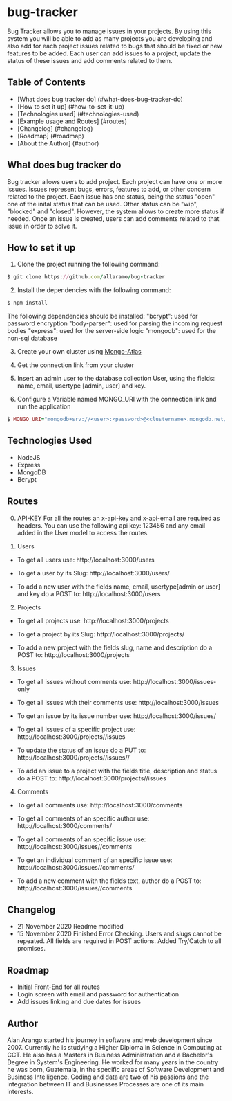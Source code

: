 # bug-tracker

Bug Tracker allows you to manage issues in your projects. By using this system you will be able to add as many projects you are developing and also add for each project issues related to bugs that should be fixed or new features to be added. Each user can add issues to a project, update the status of these issues and add comments related to them.

## Table of Contents
* [What does bug tracker do] (#what-does-bug-tracker-do)
* [How to set it up] (#how-to-set-it-up)
* [Technologies used] (#technologies-used)
* [Example usage and Routes] (#routes)
* [Changelog] (#changelog)
* [Roadmap] (#roadmap)
* [About the Author] (#author)

## What does bug tracker do
Bug tracker allows users to add project. Each project can have one or more issues. Issues represent bugs, errors, features to add, or other concern related to the project. Each issue has one status, being the status "open" one of the inital status that can be used. Other status can be "wip", "blocked" and "closed". However, the system allows to create more status if needed. Once an issue is created, users can add comments related to that issue in order to solve it.

## How to set it up
1. Clone the project running the following command:
```ruby
$ git clone https://github.com/allaramo/bug-tracker
```

2. Install the dependencies with the following command:
```ruby
$ npm install
```
The following dependencies should be installed:
"bcrypt": used for password encryption
"body-parser": used for parsing the incoming request bodies
"express": used for the server-side logic
"mongodb": used for the non-sql database

3. Create your own cluster using [Mongo-Atlas](https://www.mongodb.com/cloud/atlas)

4. Get the connection link from your cluster

5. Insert an admin user to the database collection User, using the fields: name, email, usertype [admin, user] and key.

6. Configure a Variable named MONGO_URI with the connection link and run the application
```ruby
$ MONGO_URI="mongodb+srv://<user>:<password>@<clustername>.mongodb.net/?retryWrites=true&w=majority" npm start
```

## Technologies Used
* NodeJS
* Express
* MongoDB
* Bcrypt

## Routes

0. API-KEY
For all the routes an x-api-key and x-api-email are required as headers. You can use the following api key: 123456 and any email added in the User model to access the routes.


1. Users

* To get all users use:
http://localhost:3000/users

* To get a user by its Slug:
http://localhost:3000/users/<email>

* To add a new user with the fields name, email, usertype[admin or user] and key do a POST to: 
http://localhost:3000/users

2. Projects

* To get all projects use:
http://localhost:3000/projects

* To get a project by its Slug:
http://localhost:3000/projects/<nameofslug>

* To add a new project with the fields slug, name and description do a POST to: 
http://localhost:3000/projects

3. Issues

* To get all issues without comments use:
http://localhost:3000/issues-only

* To get all issues with their comments use:
http://localhost:3000/issues

* To get an issue by its issue number use:
http://localhost:3000/issues/<issueNumber>

* To get all issues of a specific project use:
http://localhost:3000/projects/<slug>/issues

* To update the status of an issue do a PUT to: 
http://localhost:3000/projects/<slug>/issues/<issueNumber>/<newStatus>

* To add an issue to a project with the fields title, description and status do a POST to: 
http://localhost:3000/projects/<slug>/issues

4. Comments

* To get all comments use:
http://localhost:3000/comments

* To get all comments of an specific author use:
http://localhost:3000/comments/<email>

* To get all comments of an specific issue use:
http://localhost:3000/issues/<issueNumber>/comments

* To get an individual comment of an specific issue use:
http://localhost:3000/issues/<issueNumber>/comments/<commentId>

* To add a new comment with the fields text, author do a POST to: 
http://localhost:3000/issues/<issueNumber>/comments

## Changelog

* 21 November 2020 Readme modified
* 15 November 2020 Finished Error Checking. Users and slugs cannot be repeated. All fields are required in POST actions. Added Try/Catch to all promises.

## Roadmap

* Initial Front-End for all routes
* Login screen with email and password for authentication
* Add issues linking and due dates for issues

## Author

Alan Arango started his journey in software and web development since 2007. Currently he is studying a Higher Diploma in Science in Computing at CCT. He also has a Masters in Business Administration and a Bachelor's Degree in System's Engineering. He worked for many years in the country he was born, Guatemala, in the specific areas of Software Development and Business Intelligence. Coding and data are two of his passions and the integration between IT and Businesses Processes are one of its main interests.

